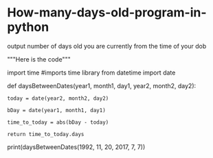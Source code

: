 # How-many-days-old-program-in-python
output number of days old you are currently from the  time of your dob


"""Here is the code"""


import time #imports time library
from datetime import date

def daysBetweenDates(year1, month1, day1, year2, month2, day2):
    
    today = date(year2, month2, day2)
    
    bDay = date(year1, month1, day1)
    
    time_to_today = abs(bDay - today)
    
    return time_to_today.days

print(daysBetweenDates(1992, 11, 20, 2017, 7, 7))
